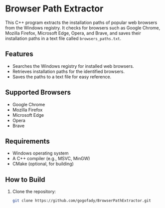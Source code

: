 # Browser Path Extractor

This C++ program extracts the installation paths of popular web browsers from the Windows registry. It checks for browsers such as Google Chrome, Mozilla Firefox, Microsoft Edge, Opera, and Brave, and saves their installation paths in a text file called `browsers_paths.txt`.

## Features

- Searches the Windows registry for installed web browsers.
- Retrieves installation paths for the identified browsers.
- Saves the paths to a text file for easy reference.

## Supported Browsers

- Google Chrome
- Mozilla Firefox
- Microsoft Edge
- Opera
- Brave

## Requirements

- Windows operating system
- A C++ compiler (e.g., MSVC, MinGW)
- CMake (optional, for building)

## How to Build

1. Clone the repository:

   ```bash
   git clone https://github.com/gogofady/BrowserPathExtractor.git
